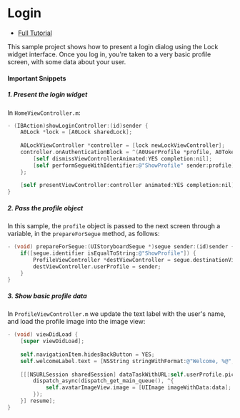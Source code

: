 # Login 

- [Full Tutorial](https://auth0.com/docs/quickstart/native/ios-objc/01-login)

This sample project shows how to present a login dialog using the Lock widget interface. Once you log in, you're taken to a very basic profile screen, with some data about your user.

#### Important Snippets

##### 1. Present the login widget

In `HomeViewController.m`:

```objective-c
- (IBAction)showLoginController:(id)sender {
    A0Lock *lock = [A0Lock sharedLock];
    
    A0LockViewController *controller = [lock newLockViewController];
    controller.onAuthenticationBlock = ^(A0UserProfile *profile, A0Token *token) {
        [self dismissViewControllerAnimated:YES completion:nil];
        [self performSegueWithIdentifier:@"ShowProfile" sender:profile];
    };
    
    [self presentViewController:controller animated:YES completion:nil];
}
```

##### 2. Pass the profile object

In this sample, the `profile` object is passed to the next screen through a variable, in the `prepareForSegue` method, as follows:

```objective-c
- (void) prepareForSegue:(UIStoryboardSegue *)segue sender:(id)sender {
    if([segue.identifier isEqualToString:@"ShowProfile"]) {
        ProfileViewController *destViewController = segue.destinationViewController;
        destViewController.userProfile = sender;
    }
}
```

##### 3. Show basic profile data

In `ProfileViewController.m` we update the text label with the user's name, and load the profile image into the image view:

```objective-c
- (void) viewDidLoad {
    [super viewDidLoad];
    
    self.navigationItem.hidesBackButton = YES;
    self.welcomeLabel.text = [NSString stringWithFormat:@"Welcome, %@", self.userProfile.name];
    
    [[[NSURLSession sharedSession] dataTaskWithURL:self.userProfile.picture completionHandler:^(NSData * _Nullable data, NSURLResponse * _Nullable response, NSError * _Nullable error) {
        dispatch_async(dispatch_get_main_queue(), ^{
            self.avatarImageView.image = [UIImage imageWithData:data];
        });
    }] resume];
}
```


